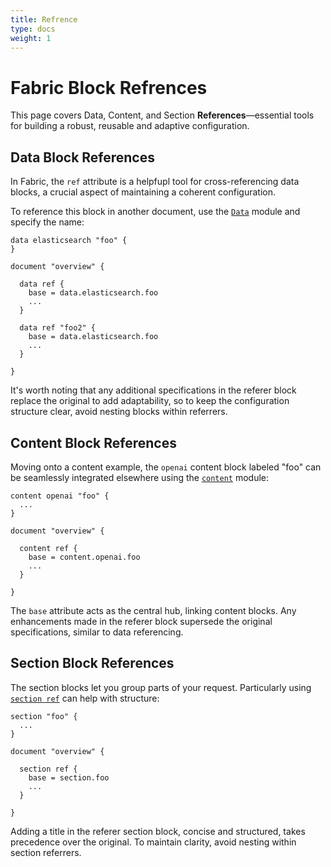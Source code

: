 ```yaml
---
title: Refrence
type: docs
weight: 1
---
```


# Fabric Block Refrences

This page covers Data, Content, and Section **References**—essential tools for building a robust, reusable and adaptive configuration.

## Data Block References

In Fabric, the `ref` attribute is a helpfupl tool for cross-referencing data blocks, a crucial aspect of maintaining a coherent configuration. 
 
To reference this block in another document, use the [`Data`](#./blocks/data.md) module and specify the name:

```
data elasticsearch "foo" {
}

document "overview" {

  data ref {
    base = data.elasticsearch.foo
    ...
  }

  data ref "foo2" {
    base = data.elasticsearch.foo
    ...
  }

}
```

It's worth noting that any additional specifications in the referer block replace the original to add adaptability, so to keep the configuration structure clear, avoid nesting blocks within referrers.

## Content Block References

Moving onto a content example, the `openai` content block labeled "foo" can be seamlessly integrated elsewhere using the [`content`](#content) module:

```
content openai "foo" {
  ...
}

document "overview" {

  content ref {
    base = content.openai.foo
    ...
  }

}
```

The `base` attribute acts as the central hub, linking content blocks. Any enhancements made in the referer block supersede the original specifications, similar to data referencing.

## Section Block References

The section blocks let you group parts of your request. Particularly using [`section ref`](#section) can help with structure:

```
section "foo" {
  ...
}

document "overview" {

  section ref {
    base = section.foo
    ...
  }

}
```

Adding a title in the referer section block, concise and structured, takes precedence over the original. To maintain clarity, avoid nesting within section referrers.
